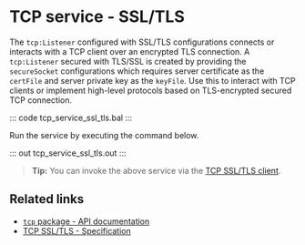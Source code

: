 # TCP service - SSL/TLS 

The `tcp:Listener` configured with SSL/TLS configurations connects or interacts with a TCP client over an encrypted TLS connection. A `tcp:Listener` secured with TLS/SSL is created by providing the `secureSocket` configurations which requires server certificate as the `certFile` and server private key as the `keyFile`. Use this to interact with TCP clients or implement high-level protocols based on TLS-encrypted secured TCP connection.

::: code tcp_service_ssl_tls.bal :::

Run the service by executing the command below.

::: out tcp_service_ssl_tls.out :::

>**Tip:** You can invoke the above service via the [TCP SSL/TLS client](/learn/by-example/tcp-client-ssl-tls/).

## Related links
- [`tcp` package - API documentation](https://lib.ballerina.io/ballerina/tcp/latest)
- [TCP SSL/TLS - Specification](/spec/tcp/#511-configuring-tls-in-server-side)
